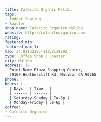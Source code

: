 ```yaml
---
title: Cafecito Organic Malibu
tags:
- Indoor Seating
- Roaster
shop_name: Cafecito Organico Malibu
website: http://cafecitoorganico.com
rating: 
featured_min: 
featured_max_1: 
map: 34.0213218,-118.8119292
type: Coffee Shop / Roaster
city: Malibu
address: |-
  Point Dume Plaza Shopping Center,
  29169 Heathercliff Rd, Malibu, CA 90265
phone: 
hours: |-
  | Days   | Time   |
  | ------ | ------ |
  | Saturday-Sunday | 7a-6p |
  | Monday-Friday | 6a-6p |
coffee:
- Cafecito Organico
---
```



